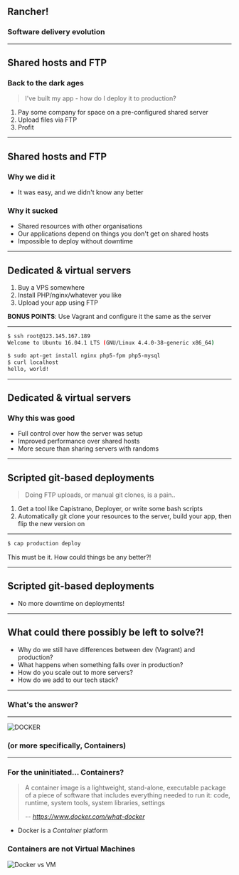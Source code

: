 ## Rancher!

### Software delivery evolution

---

## Shared hosts and FTP

### Back to the dark ages

> I've built my app - how do I deploy it to production?

1. Pay some company for space on a pre-configured shared server
2. Upload files via FTP
3. Profit

---

## Shared hosts and FTP

### Why we did it

- It was easy, and we didn't know any better

### Why it sucked

- Shared resources with other organisations
- Our applications depend on things you don't get on shared hosts
- Impossible to deploy without downtime

---

## Dedicated & virtual servers

1. Buy a VPS somewhere
2. Install PHP/nginx/whatever you like
3. Upload your app using FTP 

**BONUS POINTS**: Use Vagrant and configure it the same as the server

---

```bash
$ ssh root@123.145.167.189
Welcome to Ubuntu 16.04.1 LTS (GNU/Linux 4.4.0-38-generic x86_64)

$ sudo apt-get install nginx php5-fpm php5-mysql
$ curl localhost
hello, world!
```

---

## Dedicated & virtual servers

### Why this was good

- Full control over how the server was setup
- Improved performance over shared hosts
- More secure than sharing servers with randoms

---

## Scripted git-based deployments

> Doing FTP uploads, or manual git clones, is a pain..

1. Get a tool like Capistrano, Deployer, or write some bash scripts
2. Automatically git clone your resources to the server, build your app, then flip the new version on

---

```bash
$ cap production deploy
```

This must be it. How could things be any better?!

---

## Scripted git-based deployments

- No more downtime on deployments!

---

## What could there possibly be left to solve?!

- Why do we still have differences between dev (Vagrant) and production?
- What happens when something falls over in production?
- How do you scale out to more servers?
- How do we add to our tech stack?


---

### What's the answer?

---

![DOCKER](http://i.imgur.com/V9MhfBd.png)

### (or more specifically, Containers)

---

### For the uninitiated... Containers?

> A container image is a lightweight, stand-alone, executable package of a piece of software that includes everything needed to run it: code, runtime, system tools, system libraries, settings
> 
> -- <cite>https://www.docker.com/what-docker</cite>

- Docker is a *Container* platform


### Containers are not Virtual Machines

![Docker vs VM](https://i.imgur.com/MJHfm1c.jpg)
